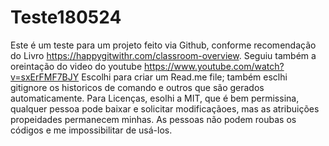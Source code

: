 # Teste180524
Este é um teste para um projeto feito via Github, conforme recomendação do Livro https://happygitwithr.com/classroom-overview. Seguiu também a oreintação do video do youtube https://www.youtube.com/watch?v=sxErFMF7BJY
Escolhi para criar um Read.me file; também esclhi gitignore os historicos de comando e outros que são gerados automaticamente.
Para Licenças, esolhi a MIT, que é bem permissina, qualquer pessoa pode baixar e solicitar modificaçãoes, mas as atribuições propeidades permanecem minhas. As pessoas não podem roubas os códigos e me impossibilitar de usá-los.
